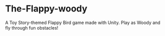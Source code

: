 # The-Flappy-woody
A Toy Story-themed Flappy Bird game made with Unity. Play as Woody and fly through fun obstacles!
